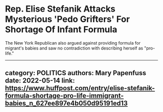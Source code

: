 # Rep. Elise Stefanik Attacks Mysterious 'Pedo Grifters' For Shortage Of Infant Formula

The New York Republican also argued against providing formula for migrant's babies and saw no contradiction with describing herself as "pro-life."

---
category: POLITICS
authors: Mary Papenfuss
date: 2022-05-14
link: https://www.huffpost.com/entry/elise-stefanik-formula-shortage-pro-life-immigrant-babies_n_627ee897e4b050d95191ed13
---
